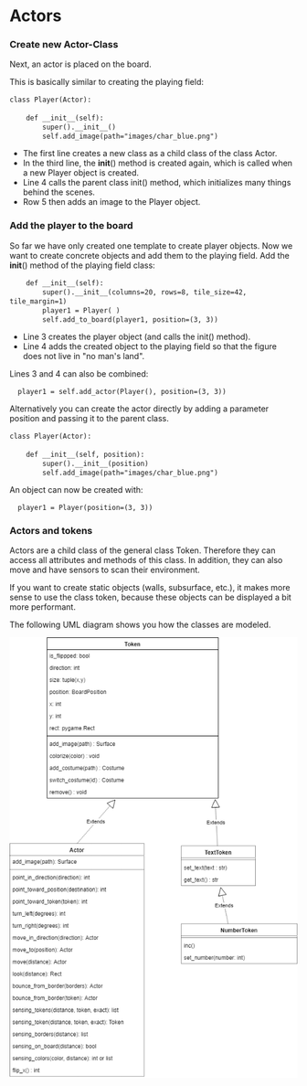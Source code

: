Actors
======

### Create new Actor-Class

Next, an actor is placed on the board.

This is basically similar to creating the playing field:


```
class Player(Actor):

    def __init__(self):
        super().__init__()
        self.add_image(path="images/char_blue.png")
```

 * The first line creates a new class as a child class of the class Actor.
  * In the third line, the __init__() method is created again, which is called when a new Player object is created.
  * Line 4 calls the parent class init() method, which initializes many things behind the scenes.
  * Row 5 then adds an image to the Player object.

### Add the player to the board


  So far we have only created one template to create player objects.
  Now we want to create concrete objects and add them to the playing field.
    Add the __init__() method of the playing field class:

```
    def __init__(self):
        super().__init__(columns=20, rows=8, tile_size=42, tile_margin=1)
        player1 = Player( )
        self.add_to_board(player1, position=(3, 3))
```

  * Line 3 creates the player object (and calls the init() method).
  * Line 4 adds the created object to the playing field so that the figure does not live in "no man's land".


Lines 3 and 4 can also be combined:

```
  player1 = self.add_actor(Player(), position=(3, 3))
```


Alternatively you can create the actor directly by adding a parameter position and passing it to the parent class.
```
class Player(Actor):

    def __init__(self, position):
        super().__init__(position)
        self.add_image(path="images/char_blue.png")
```

An object can now be created with:

```
  player1 = Player(position=(3, 3))
```

### Actors and tokens

Actors are a child class of the general class Token. Therefore they can access all attributes and methods of this class.
In addition, they can also move and have sensors to scan their environment.

If you want to create static objects (walls, subsurface, etc.), it makes more sense to use the class token, because these objects can be displayed a bit more performant.

The following UML diagram shows you how the classes are modeled.

![](../_images/token_uml.png)